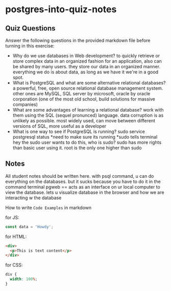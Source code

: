 # postgres-into-quiz-notes

## Quiz Questions

Answer the following questions in the provided markdown file before turning in this exercise:

- Why do we use databases in Web development?
  to quickly retrieve or store complex data in an organized fashion for an application, also can be shared by many users. they store our data in an organized manner. everything we do is about data, as long as we have it we're in a good spot.
- What is PostgreSQL and what are some alternative relational databases?
  a powerful, free, open source relational database management system. other ones are MySQL, SQL server by microsoft, oracle by oracle corporation (one of the most old school, build solutions for massive companies)
- What are some advantages of learning a relational database?
  work with them using the SQL (sequel pronunced) language. data corruption is as unlikely as possible. most widely used, can move between different versions of SQL, more useful as a developer
- What is one way to see if PostgreSQL is running?
  sudo service postgresql status
  *need to make sure its running
  *sudo tells terminal hey the sudo user wants to do this, who is sudo? sudo has more rights than basic user using it. root is the only one higher than sudo

## Notes

All student notes should be written here.
with psql command, u can do everything on the databases. but it sucks because you have to do it in the command terminal
pgweb == acts as an interface on ur local computer to view the database. lets u visualize database in the browser and how we are interacting w the database

How to write `Code Examples` in markdown

for JS:

```javascript
const data = 'Howdy';
```

for HTML:

```html
<div>
  <p>This is text content</p>
</div>
```

for CSS:

```css
div {
  width: 100%;
}
```
